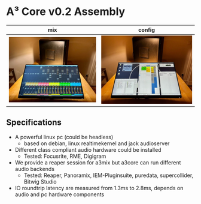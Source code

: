 # A³ Core v0.2 Assembly

mix | config
---|---
![](pics_assembly/v02/a3core_v02_mix.jpg) | ![](pics_assembly/v02/a3core_v02_config.jpg)

## Specifications
- A powerful linux pc (could be headless)
	- based on debian, linux realtimekernel and jack audioserver
- Different class compliant audio hardware could be installed
	- Tested: Focusrite, RME, Digigram
- We provide a reaper session for a3mix but a3core can run different audio backends
	- Tested: Reaper, Panoramix, IEM-Pluginsuite, puredata, supercollider, Bitwig Studio
- IO roundtrip latency are measured from 1.3ms to 2.8ms, depends on audio and pc hardware components 